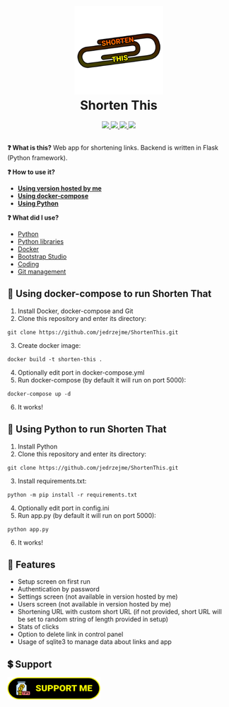 <h1 align = 'center'>
    <img 
        src = '/assets/icon.png' 
        height = '200' 
        width = '200' 
        alt = 'Icon' 
    />
    <br>
    Shorten This
    <br>
</h1>

<div align = 'center'>
    <a href = 'https://github.com/jedrzejme/ShortenThis/'>
        <img src = 'https://img.shields.io/github/stars/jedrzejme/ShortenThis?style=for-the-badge&color=%23cfb002'/>
    </a>
    <a href = 'https://github.com/jedrzejme/ShortenThis/tags'>
        <img src = 'https://img.shields.io/github/v/tag/jedrzejme/ShortenThis?style=for-the-badge&label=version'/>
    </a>
    <a href = 'https://github.com/jedrzejme/ShortenThis/issues'>
        <img src = 'https://img.shields.io/github/issues/jedrzejme/ShortenThis?style=for-the-badge&color=%23ff6f00'/>
    </a>
    <a href = 'https://github.com/jedrzejme/ShortenThis/pulls'>
        <img src = 'https://img.shields.io/github/issues-pr/jedrzejme/ShortenThis?style=for-the-badge'/>
    </a>
</div>

<br>

**❓ What is this?** Web app for shortening links. Backend is written in Flask (Python framework).

**❓ How to use it?**
* [**Using version hosted by me**](https://shorten-this.jbs.ovh)
* [**Using docker-compose**](#using-docker-compose-to-run-shorten-that)
* [**Using Python**](#using-python-to-run-shorten-that)

**❓ What did I use?**
* [Python](https://www.python.org/)
* [Python libraries](/requirements.txt)
* [Docker](https://www.docker.com/)
* [Bootstrap Studio](https://bootstrapstudio.io/)
* [Coding](https://code.visualstudio.com/)
* [Git management](https://desktop.github.com/)

## 🐳 Using docker-compose to run Shorten That
1) Install Docker, docker-compose and Git
2) Clone this repository and enter its directory:
```
git clone https://github.com/jedrzejme/ShortenThis.git
```
3) Create docker image:
```
docker build -t shorten-this .
```
4) Optionally edit port in docker-compose.yml
5) Run docker-compose (by default it will run on port 5000):
```
docker-compose up -d
```
6) It works!

## 🐍 Using Python to run Shorten That
1) Install Python
2) Clone this repository and enter its directory:
```
git clone https://github.com/jedrzejme/ShortenThis.git
```
3) Install requirements.txt:
```
python -m pip install -r requirements.txt
```
4) Optionally edit port in config.ini
5) Run app.py (by default it will run on port 5000):
```
python app.py
```
6) It works!

## 🚀 Features
* Setup screen on first run
* Authentication by password
* Settings screen (not available in version hosted by me)
* Users screen (not available in version hosted by me)
* Shortening URL with custom short URL (if not provided, short URL will be set to random string of length provided in setup)
* Stats of clicks
* Option to delete link in control panel
* Usage of sqlite3 to manage data about links and app

## 💲 Support
<p><a href="https://support.jedrzej.me/" target="_blank"> <img align="left" src="https://raw.githubusercontent.com/jedrzejme/jedrzejme/main/assets/supportme.svg" height="50" width="210" alt="jedrzejme" /></a></p>